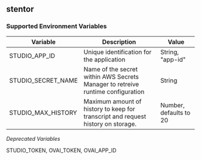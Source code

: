 ## stentor

### Supported Environment Variables

| Variable           | Description                                                                      | Value                  |
| ------------------ | -------------------------------------------------------------------------------- | ---------------------- |
| STUDIO_APP_ID      | Unique identification for the application                                        | String, "app-id"       |
| STUDIO_SECRET_NAME | Name of the secret within AWS Secrets Manager to retreive runtime configuration  | String                 |
| STUDIO_MAX_HISTORY | Maximum amount of history to keep for transcript and request history on storage. | Number, defaults to 20 |

_Deprecated Variables_

STUDIO_TOKEN, OVAI_TOKEN, OVAI_APP_ID
